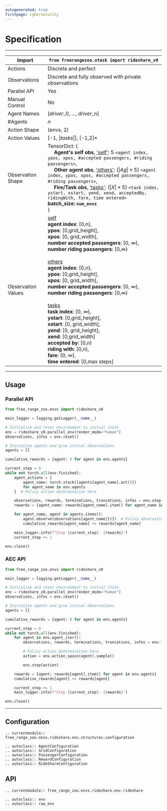 ```yaml
---
autogenerated: true
firstpage: cybersecurity
---
```


# Specification

---

| Import             | `from freerangezoo.otask import rideshare_v0` |
|--------------------|------------------------------------|
| Actions            | Discrete and perfect                            |
| Observations | Discrete and fully observed with private observations |
| Parallel API       | Yes                                |
| Manual Control     | No                                 |
| Agent Names             | [$driver$_0, ..., $driver$_n] |
| #Agents             |    $n$                                  |
| Action Shape       | (envs, 2)                 |
| Action Values      | [-1, $\|tasks\|$], [-1,2]\*                    |
| Observation Shape | TensorDict: { <br> &emsp; **Agent's self obs**, <ins>'self'</ins>: 5 `<agent index, ypos, xpos, #accepted passengers, #riding passengers>`, <br> &emsp; **Other agent obs**, <ins>'others'</ins>: ($\|Ag\| \times 5$) `<agent index, ypos, xpos, #accepted passengers, #riding passengers>`, <br> &emsp; **Fire/Task obs**, <ins>'tasks'</ins>: ($\|X\| \times 5$) `<task index, ystart, xstart, yend, xend, acceptedBy, ridingWith, fare, time entered>` <br> **batch_size: `num_envs`** <br>}|
| Observation Values   | <ins>self</ins> <br> **agent index**: [0,n), <br> **ypos**: [0,grid_height], <br> **xpos**: [0, grid_width], <br> **number accepted passengers**: [0, $\infty$), <br> **number riding passengers**: [0,$\infty$) <br> <br> <ins>others</ins> <br> **agent index**: [0,$n$), <br> **ypos**: [0,grid_height], <br> **xpos**: [0, grid_width], <br> **number accepted passengers**: [0, $\infty$), <br> **number riding passengers**: [0,$\infty$)  <br> <br> <ins>tasks</ins> <br> **task index**: [0, $\infty$), <br> **ystart**: [0,grid_height], <br> **xstart**: [0, grid_width], <br> **yend**: [0, grid_height], <br> **xend**: [0,grid_width] <br> **accepted by**: [0,$n$) <br> **riding with**: [0,$n$), <br> **fare**: (0, $\infty$), <br> **time entered**: [0,max steps] |

---

## Usage

### Parallel API
```python
from free_range_zoo.envs import rideshare_v0

main_logger = logging.getLogger(__name__)

# Initialize and reset environment to initial state
env = rideshare_v0.parallel_env(render_mode="human")
observations, infos = env.reset()

# Initialize agents and give initial observations
agents = []

cumulative_rewards = {agent: 0 for agent in env.agents}

current_step = 0
while not torch.all(env.finished):
    agent_actions = {
        agent_name: torch.stack([agents[agent_name].act()])
        for agent_name in env.agents
    }  # Policy action determination here

    observations, rewards, terminations, truncations, infos = env.step(agent_actions)
    rewards = {agent_name: rewards[agent_name].item() for agent_name in env.agents}

    for agent_name, agent in agents.items():
        agent.observe(observations[agent_name][0])  # Policy observation processing here
        cumulative_rewards[agent_name] += rewards[agent_name]

    main_logger.info(f"Step {current_step}: {rewards}")
    current_step += 1

env.close()
```

### AEC API
```python
from free_range_zoo.envs import rideshare_v0

main_logger = logging.getLogger(__name__)

# Initialize and reset environment to initial state
env = rideshare_v0.parallel_env(render_mode="human")
observations, infos = env.reset()

# Initialize agents and give initial observations
agents = []

cumulative_rewards = {agent: 0 for agent in env.agents}

current_step = 0
while not torch.all(env.finished):
    for agent in env.agent_iter():
        observations, rewards, terminations, truncations, infos = env.last()

        # Policy action determination here
        action = env.action_space(agent).sample()

        env.step(action)

    rewards = {agent: rewards[agent].item() for agent in env.agents}
    cumulative_rewards[agent] += rewards[agent]

    current_step += 1
    main_logger.info(f"Step {current_step}: {rewards}")

env.close()
```

---

## Configuration

```{eval-rst}
.. currentmodule:: free_range_zoo.envs.rideshare.env.structures.configuration

.. autoclass:: AgentConfiguration
.. autoclass:: GridConfiguration
.. autoclass:: PassengerConfiguration
.. autoclass:: RewardConfiguration
.. autoclass:: RideShareConfiguration

```

## API

```{eval-rst}
.. currentmodule:: free_range_zoo.envs.rideshare.env.rideshare

.. autoclass:: env
.. autoclass:: raw_env
```
